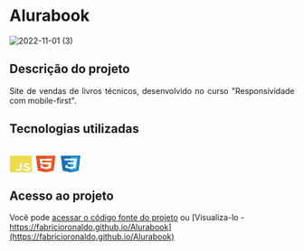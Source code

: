 # Alurabook

![2022-11-01 (3)](https://user-images.githubusercontent.com/53456439/199376293-46a70c4a-8d54-461b-8c1d-f7442a5fcd61.png)

## Descrição do projeto

<p align="justify">Site de vendas de livros técnicos, desenvolvido no curso "Responsividade com mobile-first".</p>

## Tecnologias utilizadas

<div style="display: inline_block"><br>
  <img align="center" alt="Js" height="30" width="40" src="https://raw.githubusercontent.com/devicons/devicon/master/icons/javascript/javascript-plain.svg">
  <!--<img align="center" alt="Ts" height="30" width="40" src="https://raw.githubusercontent.com/devicons/devicon/master/icons/typescript/typescript-plain.svg">
  <img align="center" alt="React" height="30" width="40" src="https://raw.githubusercontent.com/devicons/devicon/master/icons/react/react-original.svg">-->
  <img align="center" alt="HTML" height="30" width="40" src="https://raw.githubusercontent.com/devicons/devicon/master/icons/html5/html5-original.svg">
  <img align="center" alt="CSS" height="30" width="40" src="https://raw.githubusercontent.com/devicons/devicon/master/icons/css3/css3-original.svg">
  
  
</div>

## Acesso ao projeto

Você pode [acessar o código fonte do projeto](https://github.com/fabricioronaldo/Alurabook) ou [Visualiza-lo - https://fabricioronaldo.github.io/Alurabook](https://fabricioronaldo.github.io/Alurabook) 

